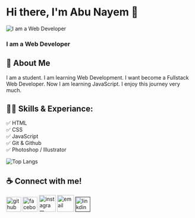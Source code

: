 # Hi there, I'm Abu Nayem 👋

![I am a Web Developer](https://wallpapers.com/images/hd/website-background-e3ttfyugioqlru1w.jpg)

### I am a Web Developer

## 🚀 About Me

I am a student. I am learning Web Development. I want become a Fullstack Web Developer. Now I am learning JavaScript. I enjoy this journey very much.   

## 👨‍🎓 Skills & Experiance:

✅ HTML <br>
✅ CSS <br>
✅ JavaScript <br>
✅ Git & Github <br>
✅ Photoshop / Illustrator <br>

![Top Langs](https://github-readme-stats.vercel.app/api/top-langs/?username=anuraghazra&layout=compact)

## ☕️ Connect with me!

[<img src='https://cdn-icons-png.flaticon.com/128/3291/3291695.png' alt='github' height='40'>](https://github.com/Taw-sip)  [<img src='https://cdn-icons-png.flaticon.com/128/733/733547.png' alt='facebook' height='40'>](https://www.facebook.com/abu.nayem.1401)  [<img src='https://cdn-icons-png.flaticon.com/128/15713/15713420.png' alt='instagram' height='45'>](https://www.instagram.com/tawsipabunayem/)  [<img src='https://cdn-icons-png.flaticon.com/128/2965/2965306.png' alt='email' height='45'>](tawsip777@gmail.com)  [<img src='https://cdn-icons-png.flaticon.com/128/3991/3991775.png' alt='linkdin' height='40'>]()

